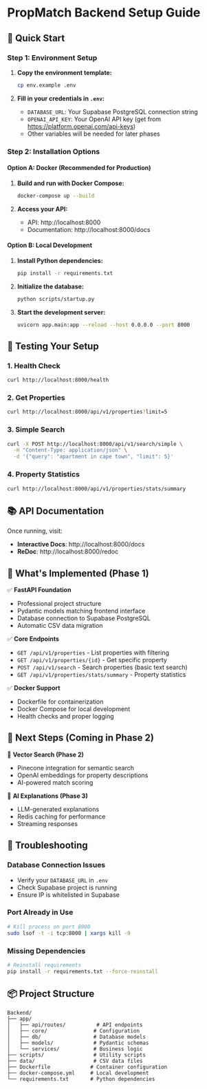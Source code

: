 # PropMatch Backend Setup Guide

## 🚀 Quick Start

### Step 1: Environment Setup

1. **Copy the environment template:**
   ```bash
   cp env.example .env
   ```

2. **Fill in your credentials in `.env`:**
   - `DATABASE_URL`: Your Supabase PostgreSQL connection string
   - `OPENAI_API_KEY`: Your OpenAI API key (get from https://platform.openai.com/api-keys)
   - Other variables will be needed for later phases

### Step 2: Installation Options

#### Option A: Docker (Recommended for Production)

1. **Build and run with Docker Compose:**
   ```bash
   docker-compose up --build
   ```

2. **Access your API:**
   - API: http://localhost:8000
   - Documentation: http://localhost:8000/docs

#### Option B: Local Development

1. **Install Python dependencies:**
   ```bash
   pip install -r requirements.txt
   ```

2. **Initialize the database:**
   ```bash
   python scripts/startup.py
   ```

3. **Start the development server:**
   ```bash
   uvicorn app.main:app --reload --host 0.0.0.0 --port 8000
   ```

## 🧪 Testing Your Setup

### 1. Health Check
```bash
curl http://localhost:8000/health
```

### 2. Get Properties
```bash
curl http://localhost:8000/api/v1/properties?limit=5
```

### 3. Simple Search
```bash
curl -X POST http://localhost:8000/api/v1/search/simple \
  -H "Content-Type: application/json" \
  -d '{"query": "apartment in cape town", "limit": 5}'
```

### 4. Property Statistics
```bash
curl http://localhost:8000/api/v1/properties/stats/summary
```

## 📚 API Documentation

Once running, visit:
- **Interactive Docs**: http://localhost:8000/docs
- **ReDoc**: http://localhost:8000/redoc

## 🔧 What's Implemented (Phase 1)

✅ **FastAPI Foundation**
- Professional project structure
- Pydantic models matching frontend interface
- Database connection to Supabase PostgreSQL
- Automatic CSV data migration

✅ **Core Endpoints**
- `GET /api/v1/properties` - List properties with filtering
- `GET /api/v1/properties/{id}` - Get specific property
- `POST /api/v1/search` - Search properties (basic text search)
- `GET /api/v1/properties/stats/summary` - Property statistics

✅ **Docker Support**
- Dockerfile for containerization
- Docker Compose for local development
- Health checks and proper logging

## 🎯 Next Steps (Coming in Phase 2)

🔄 **Vector Search (Phase 2)**
- Pinecone integration for semantic search
- OpenAI embeddings for property descriptions
- AI-powered match scoring

🤖 **AI Explanations (Phase 3)**
- LLM-generated explanations
- Redis caching for performance
- Streaming responses

## 🐛 Troubleshooting

### Database Connection Issues
- Verify your `DATABASE_URL` in `.env`
- Check Supabase project is running
- Ensure IP is whitelisted in Supabase

### Port Already in Use
```bash
# Kill process on port 8000
sudo lsof -t -i tcp:8000 | xargs kill -9
```

### Missing Dependencies
```bash
# Reinstall requirements
pip install -r requirements.txt --force-reinstall
```

## 📦 Project Structure

```
Backend/
├── app/
│   ├── api/routes/          # API endpoints
│   ├── core/               # Configuration
│   ├── db/                 # Database models
│   ├── models/             # Pydantic schemas
│   └── services/           # Business logic
├── scripts/                # Utility scripts
├── data/                   # CSV data files
├── Dockerfile             # Container configuration
├── docker-compose.yml     # Local development
└── requirements.txt       # Python dependencies
``` 